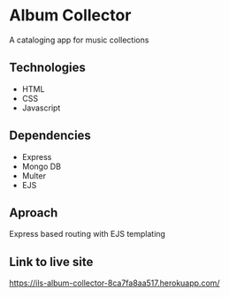 # Album Collector

A cataloging app for music collections

## Technologies

- HTML
- CSS
- Javascript

## Dependencies

- Express
- Mongo DB
- Multer
- EJS

## Aproach
Express based routing with EJS templating

## Link to live site
https://ils-album-collector-8ca7fa8aa517.herokuapp.com/